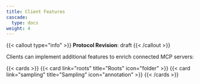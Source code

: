 ```yaml
---
title: Client Features
cascade:
  type: docs
weight: 4
---
```


{{< callout type="info" >}}
**Protocol Revision**: draft
{{< /callout >}}

Clients can implement additional features to enrich connected MCP servers:
  
{{< cards >}}
  {{< card link="roots" title="Roots" icon="folder" >}}
  {{< card link="sampling" title="Sampling" icon="annotation" >}}
{{< /cards >}}
